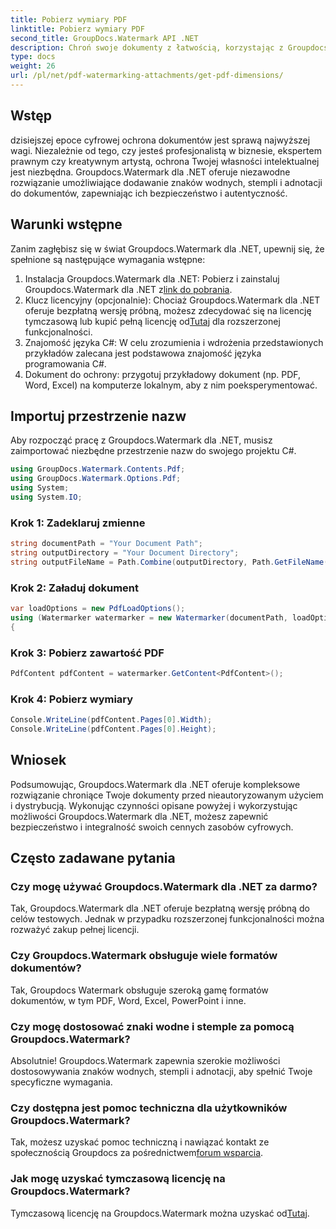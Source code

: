 ```yaml
---
title: Pobierz wymiary PDF
linktitle: Pobierz wymiary PDF
second_title: GroupDocs.Watermark API .NET
description: Chroń swoje dokumenty z łatwością, korzystając z Groupdocs.Watermark dla .NET. Bez wysiłku dodawaj znaki wodne, pieczątki i adnotacje.
type: docs
weight: 26
url: /pl/net/pdf-watermarking-attachments/get-pdf-dimensions/
---
```

## Wstęp
dzisiejszej epoce cyfrowej ochrona dokumentów jest sprawą najwyższej wagi. Niezależnie od tego, czy jesteś profesjonalistą w biznesie, ekspertem prawnym czy kreatywnym artystą, ochrona Twojej własności intelektualnej jest niezbędna. Groupdocs.Watermark dla .NET oferuje niezawodne rozwiązanie umożliwiające dodawanie znaków wodnych, stempli i adnotacji do dokumentów, zapewniając ich bezpieczeństwo i autentyczność.
## Warunki wstępne
Zanim zagłębisz się w świat Groupdocs.Watermark dla .NET, upewnij się, że spełnione są następujące wymagania wstępne:
1.  Instalacja Groupdocs.Watermark dla .NET: Pobierz i zainstaluj Groupdocs.Watermark dla .NET z[link do pobrania](https://releases.groupdocs.com/Watermark/net/).
2.  Klucz licencyjny (opcjonalnie): Chociaż Groupdocs.Watermark dla .NET oferuje bezpłatną wersję próbną, możesz zdecydować się na licencję tymczasową lub kupić pełną licencję od[Tutaj](https://purchase.groupdocs.com/buy) dla rozszerzonej funkcjonalności.
3. Znajomość języka C#: W celu zrozumienia i wdrożenia przedstawionych przykładów zalecana jest podstawowa znajomość języka programowania C#.
4. Dokument do ochrony: przygotuj przykładowy dokument (np. PDF, Word, Excel) na komputerze lokalnym, aby z nim poeksperymentować.

## Importuj przestrzenie nazw
Aby rozpocząć pracę z Groupdocs.Watermark dla .NET, musisz zaimportować niezbędne przestrzenie nazw do swojego projektu C#.
```csharp
using GroupDocs.Watermark.Contents.Pdf;
using GroupDocs.Watermark.Options.Pdf;
using System;
using System.IO;
```
### Krok 1: Zadeklaruj zmienne
```csharp
string documentPath = "Your Document Path";
string outputDirectory = "Your Document Directory";
string outputFileName = Path.Combine(outputDirectory, Path.GetFileName(documentPath));
```
### Krok 2: Załaduj dokument
```csharp
var loadOptions = new PdfLoadOptions();
using (Watermarker watermarker = new Watermarker(documentPath, loadOptions))
{
```
### Krok 3: Pobierz zawartość PDF
```csharp
PdfContent pdfContent = watermarker.GetContent<PdfContent>();
```
### Krok 4: Pobierz wymiary
```csharp
Console.WriteLine(pdfContent.Pages[0].Width);
Console.WriteLine(pdfContent.Pages[0].Height);
```

## Wniosek
Podsumowując, Groupdocs.Watermark dla .NET oferuje kompleksowe rozwiązanie chroniące Twoje dokumenty przed nieautoryzowanym użyciem i dystrybucją. Wykonując czynności opisane powyżej i wykorzystując możliwości Groupdocs.Watermark dla .NET, możesz zapewnić bezpieczeństwo i integralność swoich cennych zasobów cyfrowych.
## Często zadawane pytania
### Czy mogę używać Groupdocs.Watermark dla .NET za darmo?
Tak, Groupdocs.Watermark dla .NET oferuje bezpłatną wersję próbną do celów testowych. Jednak w przypadku rozszerzonej funkcjonalności można rozważyć zakup pełnej licencji.
### Czy Groupdocs.Watermark obsługuje wiele formatów dokumentów?
Tak, Groupdocs Watermark obsługuje szeroką gamę formatów dokumentów, w tym PDF, Word, Excel, PowerPoint i inne.
### Czy mogę dostosować znaki wodne i stemple za pomocą Groupdocs.Watermark?
Absolutnie! Groupdocs.Watermark zapewnia szerokie możliwości dostosowywania znaków wodnych, stempli i adnotacji, aby spełnić Twoje specyficzne wymagania.
### Czy dostępna jest pomoc techniczna dla użytkowników Groupdocs.Watermark?
 Tak, możesz uzyskać pomoc techniczną i nawiązać kontakt ze społecznością Groupdocs za pośrednictwem[forum wsparcia](https://forum.groupdocs.com/c/watermark/19).
### Jak mogę uzyskać tymczasową licencję na Groupdocs.Watermark?
 Tymczasową licencję na Groupdocs.Watermark można uzyskać od[Tutaj](https://purchase.groupdocs.com/temporary-license/).